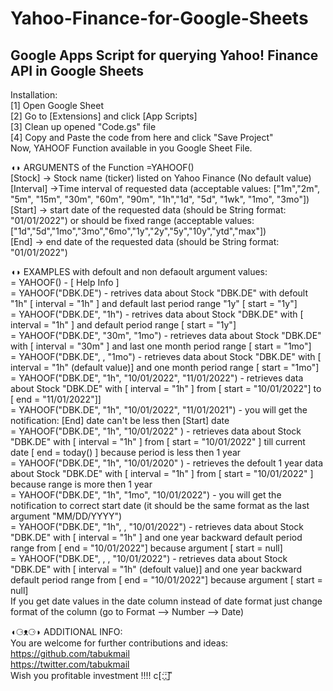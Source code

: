 # Yahoo-Finance-for-Google-Sheets
## Google Apps Script for querying Yahoo! Finance API in Google Sheets

Installation:  
[1] Open Google Sheet  
[2] Go to [Extensions] and click [App Scripts]  
[3] Clean up opened "Code.gs" file   
[4] Copy and Paste the code from here and click "Save Project"  
Now, YAHOOF Function available in you Google Sheet File.  

  

◖◗ ARGUMENTS of the Function =YAHOOF()    	
[Stock] -> Stock name (ticker) listed on Yahoo Finance (No default value) 	
[Interval] ->Time interval of requested data (acceptable values: ["1m","2m", "5m", "15m", "30m", "60m", "90m", "1h","1d", "5d", "1wk", "1mo", "3mo"])  	
[Start] -> start date of the requested data (should be String format: "01/01/2022") or should be fixed range (acceptable values: ["1d","5d","1mo","3mo","6mo","1y","2y","5y","10y","ytd","max"])  	
[End] -> end date of the requested data (should be String format: "01/01/2022")   

  
    


◖◗ EXAMPLES with defoult and non defaoult argument values:	
= YAHOOF()  -  [ Help Info ]	
= YAHOOF("DBK.DE") -  retrives data about Stock "DBK.DE" with defoult "1h" [ interval = "1h" ] and default last period range "1y" [ start = "1y"]  	
= YAHOOF("DBK.DE", "1h") -  retrives data about Stock "DBK.DE" with [ interval = "1h" ] and default period range [ start = "1y"] 	
= YAHOOF("DBK.DE", "30m", "1mo") -  retrieves data about Stock "DBK.DE" with [ interval = "30m" ] and last one month period range [ start = "1mo"] 	
= YAHOOF("DBK.DE",  , "1mo") -  retrieves data about Stock "DBK.DE" with [ interval = "1h" (default value)] and one month period range [ start = "1mo"] 	
= YAHOOF("DBK.DE", "1h", "10/01/2022", "11/01/2022") - retrieves data about Stock "DBK.DE" with [ interval = "1h" ] from [ start = "10/01/2022"] to [ end = "11/01/2022"]]	
= YAHOOF("DBK.DE", "1h", "10/01/2022", "11/01/2021") - you will get the notification: [End] date can't be less then [Start] date	
= YAHOOF("DBK.DE", "1h",  "10/01/2022" ) -  retrieves data about Stock "DBK.DE" with [ interval = "1h" ] from [ start = "10/01/2022" ] till current date [ end = today() ] because period is less then 1 year	
= YAHOOF("DBK.DE", "1h",  "10/01/2020" ) -  retrieves the defoult 1 year data about Stock "DBK.DE" with [ interval = "1h" ] from [ start = "10/01/2022" ] because range is more then 1 year  	
= YAHOOF("DBK.DE", "1h", "1mo", "10/01/2022") -  you will get the notification to correct start date (it should be the same format as the last argument "MM/DD/YYYY") 	
= YAHOOF("DBK.DE", "1h",  , "10/01/2022") -  retrieves data about Stock "DBK.DE" with [ interval = "1h" ] and one year backward default period range from [ end = "10/01/2022"] because argument [ start = null]	
= YAHOOF("DBK.DE",  ,  , "10/01/2022") -  retrieves data about Stock "DBK.DE" with [ interval = "1h" (defoult value)] and one year backward default period range from [ end = "10/01/2022"] because argument [ start = null]	
If you get date values in the date column instead of date format just change format of the column (go to Format --> Number --> Date)	

  
◖⚆ᴥ⚆◗ ADDITIONAL INFO:	
You are welcome for further contributions and ideas: 	
https://github.com/tabukmail	
https://twitter.com/tabukmail	
Wish you profitable investment !!!!      ⅽ[ː̠̈ː̠̈] ͌ 	


